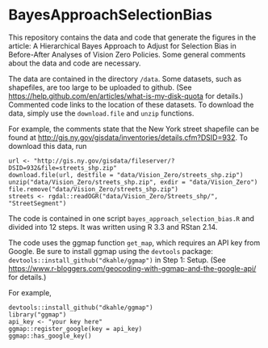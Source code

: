 # BayesApproachSelectionBias

This repository contains the data and code that generate the figures in the article: A Hierarchical Bayes Approach to Adjust for Selection Bias in Before-After Analyses of Vision Zero Policies. Some general comments about the data and code are necessary. 

The data are contained in the directory `/data`. Some datasets, such as shapefiles, are too large to be uploaded to github. (See https://help.github.com/en/articles/what-is-my-disk-quota for details.) Commented code links to the location of these datasets. To download the data, simply use the `download.file` and `unzip` functions.

For example, the comments state that the New York street shapefile can be found at http://gis.ny.gov/gisdata/inventories/details.cfm?DSID=932. To download this data, run

```{r shapefile, eval = FALSE}
url <- "http://gis.ny.gov/gisdata/fileserver/?DSID=932&file=streets_shp.zip"
download.file(url, destfile = "data/Vision_Zero/streets_shp.zip")
unzip("data/Vision_Zero/streets_shp.zip", exdir = "data/Vision_Zero")
file.remove("data/Vision_Zero/streets_shp.zip")
streets <- rgdal::readOGR("data/Vision_Zero/Streets_shp/", "StreetSegment")
```

The code is contained in one script `bayes_approach_selection_bias.R` and divided into 12 steps. 
It was written using R 3.3 and RStan 2.14. 

The code uses the ggmap function `get_map`, which requires an API key from Google. Be sure to install ggmap using the `devtools` package: `devtools::install_github("dkahle/ggmap")` in Step 1: Setup. (See https://www.r-bloggers.com/geocoding-with-ggmap-and-the-google-api/ for details.)

For example,

```{r key, eval = FALSE}
devtools::install_github("dkahle/ggmap")
library("ggmap")
api_key <- "your key here"
ggmap::register_google(key = api_key)
ggmap::has_google_key()
```
